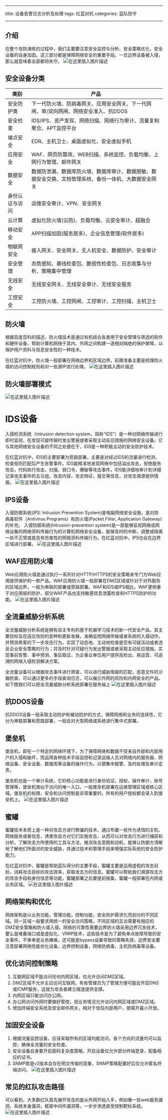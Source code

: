 ﻿---

title: 设备告警日志分析及处理
tags: 红蓝对抗
categories: 蓝队防守

---

## 介绍

在整个攻防演练的过程中，我们主要要注意安全监控与分析、安全策略优化、安全设备的自身加固。这三部分都是保障网络安全的重要手段。一旦边界设备被入侵，那么就意味着全部都将失守。
![在这里插入图片描述](https://img-blog.csdnimg.cn/20210422113854988.png?x-oss-process=image/watermark,type_ZmFuZ3poZW5naGVpdGk,shadow_10,text_aHR0cHM6Ly9ibG9nLmNzZG4ubmV0L3dlaXhpbl80NTAwNzA3Mw==,size_16,color_FFFFFF,t_70#pic_center)
## 安全设备分类
| 类别 | 产品 |
|--|--|
| 安全防护类 | 下一代防火墙、防病毒网关、应用安全网关、下一代网闸、单/双向网闸、网络安全准入、抗DDOS |
|安全检查|IDS/IPS、资产发现、网络扫描、网络行为审计、流量复制聚合、APT监控平台|
|端点安全|EDR、主机卫士、桌面虚拟化、安全虚拟手机|
|应用安全|WAF、网页防篡改、WEB扫描、系统监控、负载均衡、上网行为管理、邮件网关|
|数据安全|数据防泄漏、数据库防火墙、数据库审计、数据脱敏、数据安全交换、文档管理系统、备份一体机、大数据安全网关|
|身份认证与访问|运维安全审计、VPN、安全网关|
|云计算|虚拟化防火墙(云防)、负载均衡、云安全审计、超融合|
|移动安全|APP扫描加固(服务居多)、企业信息管理(软件居多)|
|物联网安全|接入网关、安全网关、无人机安全、数据防护、安全审计|
|安全管理|态势感知、基线检查包、脆弱性检查包、日志收集与分析、策略集中管理|
|无线安全|无线安全网关、无线安全审计、无线安全服务|
|工控安全|工控防火墙、工控网闸、工控审计、工控扫描、主机卫士|

## 防火墙
根据百度百科的描述，防火墙技术是通过有机结合各类用于安全管理与筛选的软件和硬件设备，帮助计算机网络于其内、外网之间构建一道相对隔绝的保护屏障，以保护用户资料与信息安全性的一种技术。

在红蓝对抗中，防火墙一般部署在网络边界和区域边界。前期准备主要是梳理防火墙的访问控制规则和对一些源IP进行处理。
![在这里插入图片描述](https://img-blog.csdnimg.cn/20210422110208882.png?x-oss-process=image/watermark,type_ZmFuZ3poZW5naGVpdGk,shadow_10,text_aHR0cHM6Ly9ibG9nLmNzZG4ubmV0L3dlaXhpbl80NTAwNzA3Mw==,size_16,color_FFFFFF,t_70)
## 防火墙部署模式
![在这里插入图片描述](https://img-blog.csdnimg.cn/20210422120457876.png?x-oss-process=image/watermark,type_ZmFuZ3poZW5naGVpdGk,shadow_10,text_aHR0cHM6Ly9ibG9nLmNzZG4ubmV0L3dlaXhpbl80NTAwNzA3Mw==,size_16,color_FFFFFF,t_70)

# IDS设备

入侵检测系统（intrusion detection system，简称“IDS”）是一种对网络传输进行即时监视，在发现可疑传输时发出警报或者采取主动反应措施的网络安全设备。它与其他网络安全设备的不同之处便在于，IDS是一种积极主动的安全防护技术。

在红蓝对抗中，IDS的主要部署为旁路部署，主要是对经过IDS的流量进行检测，检查规则匹配后产生告警事件。IDS能精准地发现网络中包括溢出攻击，拒绝服务攻击，代码执行攻击，扫描，弱口令，爆破等攻击事件。IDS能详细地审计到详细记录攻击事件的五元组，攻击内容，攻击特征，报文等信息，对攻击溯源提供情报。
![在这里插入图片描述](https://img-blog.csdnimg.cn/20210422112436152.jpg?x-oss-process=image/watermark,type_ZmFuZ3poZW5naGVpdGk,shadow_10,text_aHR0cHM6Ly9ibG9nLmNzZG4ubmV0L3dlaXhpbl80NTAwNzA3Mw==,size_16,color_FFFFFF,t_70#pic_center)
## IPS设备
入侵防御系统(IPS: Intrusion Prevention System)是电脑网络安全设施，是对防病毒软件（Antivirus Programs）和防火墙(Packet Filter, Application Gateway)的补充。 入侵防御系统(Intrusion-prevention system)是一部能够监视网络或网络设备的网络资料传输行为的计算机网络安全设备，能够及时的中断、调整或隔离一些不正常或是具有伤害性的网络资料传输行为。在红蓝对抗中，IPS也会在边界区域进行部署。
![在这里插入图片描述](https://img-blog.csdnimg.cn/20210422120940313.png?x-oss-process=image/watermark,type_ZmFuZ3poZW5naGVpdGk,shadow_10,text_aHR0cHM6Ly9ibG9nLmNzZG4ubmV0L3dlaXhpbl80NTAwNzA3Mw==,size_16,color_FFFFFF,t_70)
## WAF应用防火墙
Web应用防火墙是通过执行一系列针对HTTP/HTTPS的安全策略来专门为Web应用提供保护的一款产品。WAF应用防火墙一般部署在DMZ区域或针对于对外服务的区域边界，一般为串联的部署或旁路部署。WAF和IDS或IPS相比，WAF更侧重于对应用层的防护，部分WAF产品也支持敏感信息泄露检查和HTTPS防护的功能。
![在这里插入图片描述](https://img-blog.csdnimg.cn/20210422121709220.png?x-oss-process=image/watermark,type_ZmFuZ3poZW5naGVpdGk,shadow_10,text_aHR0cHM6Ly9ibG9nLmNzZG4ubmV0L3dlaXhpbl80NTAwNzA3Mw==,size_16,color_FFFFFF,t_70)
## 全流量威胁分析系统
全流量威胁分析系统是拥有自主专利的基于机器学习技术的新一代安全产品，其主要目标旨在适应攻防的变种和更新发展，准确监控网络传输或者系统的入侵动作，并预测黑客的下一步攻击行为。实现了动态地、主动地检查是否有可疑活动或者违反企业安全策略的行为；并及时针对可疑行为发出警报或者采取主动反应措施。实现事前告警、事中预测、事后取证，为企事业单位用户提供高检出、易运营、可追溯的网络入侵检测解决方案。

全流量设备可以根据攻击事件进行筛查，可以进行威胁情报的匹配，恶意文件的沙箱检查，可以通过更多的手段查询日志，可以展示外网的风险和内网安全的产品。如下图我们可以把全流量威胁分析系统部署在服务端上
![在这里插入图片描述](https://img-blog.csdnimg.cn/2021042212210328.png?x-oss-process=image/watermark,type_ZmFuZ3poZW5naGVpdGk,shadow_10,text_aHR0cHM6Ly9ibG9nLmNzZG4ubmV0L3dlaXhpbl80NTAwNzA3Mw==,size_16,color_FFFFFF,t_70)
## 抗DDOS设备
抗DDOS设备一般采取主动防护和被动防护的方式，保障网络和业务的连续性，它分为串联部署和旁路部署，一般会对大型网络或系统进行集中式部署。

## 堡垒机
堡垒机，即在一个特定的网络环境下，为了保障网络和数据不受来自外部和内部用户的入侵和破坏，而运用各种技术手段监控和记录运维人员对网络内的服务器、网络设备、安全设备、数据库等设备的操作行为，以便集中报警、及时处理及审计定责。

堡垒机也是一个审计系统，它的核心功能是进行身份验证，授权，操作审计，账号管理等，堡垒机类似于访问的唯一入口，一般堡垒机部署在运维管理区域或核心区域。堡垒机的权限，安全和访问控制是非常重要的，所有的用户授权都会录入到堡垒机上。
![在这里插入图片描述](https://img-blog.csdnimg.cn/20210422123719374.png?x-oss-process=image/watermark,type_ZmFuZ3poZW5naGVpdGk,shadow_10,text_aHR0cHM6Ly9ibG9nLmNzZG4ubmV0L3dlaXhpbl80NTAwNzA3Mw==,size_16,color_FFFFFF,t_70)
## 蜜罐
蜜罐技术本质上是一种对攻击方进行欺骗的技术，通过布置一些作为诱饵的主机、网络服务或者信息，诱使攻击方对它们实施攻击，从而可以对攻击行为进行捕获和分析，了解攻击方所使用的工具与方法，推测攻击意图和动机，能够让防御方清晰地了解他们所面对的安全威胁，并通过技术和管理手段来增强实际系统的安全防护能力。

在红蓝对抗中，蜜罐是帮助蓝队得分的主要手段，蜜罐主要是运用虚假的攻击目标，消耗攻击目标的攻击效率，获取攻击方的信息。蜜罐可以帮助我们溯源攻击方的攻击手段和身份信息等功能，蜜罐部署之后要提前报备。蜜罐一般部署在内网或业务区域。
![在这里插入图片描述](https://img-blog.csdnimg.cn/20210422153645630.png?x-oss-process=image/watermark,type_ZmFuZ3poZW5naGVpdGk,shadow_10,text_aHR0cHM6Ly9ibG9nLmNzZG4ubmV0L3dlaXhpbl80NTAwNzA3Mw==,size_16,color_FFFFFF,t_70#pic_center)
## 网络架构和优化
网络架构是以业务功能，管理功能，控制功能，安全防护需求化而划分的不同区域。同一区域一般要求用统一的安全访问策略，不同区域的互访需要有相应的DMZ安全策略和防火墙入侵。网络的可靠性需要边界防火墙采用边界冗余技术，要么是堆叠端口或是虚拟化、VRRP技术，这些技术是为了避免单点故障导致的安全事件，不单单是业务瘫痪，还可能是bypass设备导致的策略失效。边界安全要注意部署网络性能优化设备，边界控制设备，网络防病毒，主机防病毒等设备。

## 优化访问控制策略

 1. 互联网区域不能访问任何内网区域，仅允许访问DMZ区域。
 2. DMZ区域不允许主动访问互联网，有些管理员为了管理方便可能会开启DNS或ICMP服务，这就为攻击者建立隧道提供支撑。
 3. 内网区域只能访问办公网。
 4. 办公网访问外网时要做好管控，视业务情况允许访问内网区域或DMZ区域。
 5. 增加终端安全系统及安全邮件网关，相对于信任内部用户，按需开最小开放。

## 加固安全设备

 1. 根据流量监控设备，应该采取所有的区域均能访问，各个方向的流量均可以监控，确保全流量的安全检查。
 2. 安全设备自身要开启密码复杂度策略，开启设备仅允许部分终端登录，配备相应的证书。
 3. SNMP若是v2版本会存在明文传输的现象，SNMP策略配置好后仅允许匿名终端访问。
![在这里插入图片描述](https://img-blog.csdnimg.cn/20210422154229264.png?x-oss-process=image/watermark,type_ZmFuZ3poZW5naGVpdGk,shadow_10,text_aHR0cHM6Ly9ibG9nLmNzZG4ubmV0L3dlaXhpbl80NTAwNzA3Mw==,size_16,color_FFFFFF,t_70)
## 常见的红队攻击路径
可以看到，大多数红队首先展开攻击的是从外网开始入手，例如像一些web服务漏洞，系统本身漏洞，框架中间件漏洞等，一步步渗透直至控制靶标系统。
![在这里插入图片描述](https://img-blog.csdnimg.cn/20210422155800811.png?x-oss-process=image/watermark,type_ZmFuZ3poZW5naGVpdGk,shadow_10,text_aHR0cHM6Ly9ibG9nLmNzZG4ubmV0L3dlaXhpbl80NTAwNzA3Mw==,size_16,color_FFFFFF,t_70#pic_center)

